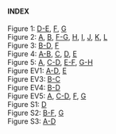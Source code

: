 #### INDEX

[a5302]: Analysis/6HNL/6HNL.ipynb
[a1912]: Analysis/DimerModelFitting/02_AllFits.ipynb
[a5698]: Analysis/DimerModelFitting/00_ProcessData.ipynb
[a6801]: Analysis/DimerModelFitting/01_Figures.ipynb
[a5093]: Analysis/DimerModelSolving/SolveModel.ipynb
[a6684]: Analysis/GCN4/Fragment.ipynb
[a5514]: Analysis/GCN4/Par3Mut.ipynb
[a1834]: Analysis/GCN4/Par2GCN4.ipynb
[a9246]: Analysis/GCN4/PRBH.ipynb
[a9263]: Analysis/meiosis/Figures.ipynb
[a9397]: Analysis/Mlc4/SAIBR.ipynb
[a4186]: Analysis/Mlc4/Quantification.ipynb
[a5886]: Analysis/ModelNonlinearity/Figs.ipynb
[a3255]: Analysis/Nop1/Lethality.ipynb
[a3572]: Analysis/Nop1/2cellAsymmetry.ipynb
[a9147]: Analysis/optogenetics/Optogenetics.ipynb
[a0226]: Analysis/PhRundown/FigsLogTransformed.ipynb
[a1487]: Analysis/PolarisedVsUniform/Figures.ipynb
[a2111]: Analysis/QuantificationCalibrationComparison/Figures.ipynb
[a6427]: Analysis/QuantificationMethod/MethodComparison.ipynb
[a4447]: Analysis/QuantificationMethod/SchematicMembraneProfile.ipynb
[a8752]: Analysis/QuantificationMethod/Schematic.ipynb
[a4134]: Analysis/QuantificationSummaryTable/ResultsTable.ipynb
[a7601]: Analysis/RingCombinedMutants/Figures.ipynb
[a3603]: Analysis/RingFragment/Figures.ipynb
[a5616]: Analysis/RingPh/Figures.ipynb
[a6085]: Analysis/RundownsRegression/PlotLinearScale.ipynb
[a3476]: Analysis/RundownsRegression/Schematic.ipynb
[a8492]: Analysis/RundownsRegression/FittingLogTransformed.ipynb
[a5498]: Analysis/SecMals/TitrationCurves.ipynb
[a9706]: Analysis/SecMals/Traces.ipynb
[a5004]: Analysis/SecMals/XmlExtract.ipynb
[a6824]: Analysis/ThreeCompartmentModel/Kinetic.ipynb
[a1883]: Analysis/ThreeCompartmentModel/Prefactor.ipynb
[a8987]: Analysis/ThreeCompartmentModel/Equilibrium.ipynb


Figure 1: [D-E][a1487], [F][a0226], [G][a8492]\
Figure 2: [A][a3603], [B][a5616], [F-G][a9706], [H][a5498], [I][a1487], [J][a8492], [K][a3572], [L][a3255]\
Figure 3: [B-D][a5886], [F][a6801]\
Figure 4: [A-B][a1834], [C][a6684], [D][a9397], [E][a4186]\
Figure 5: [A][a8987], [C-D][a6824], [E-F][a5514], [G-H][a9246]\
Figure EV1: [A-D][a8492], [E][a4134]\
Figure EV3: [B-C][a5302]\
Figure EV4: [B-D][a9263]\
Figure EV5: [A][a8752], [C-D][a2111], [F][a6427], [G][a9147]\
Figure S1: [D][a7601]\
Figure S2: [B-F][a6801], [G][a1912]\
Figure S3: [A-D][a6824]